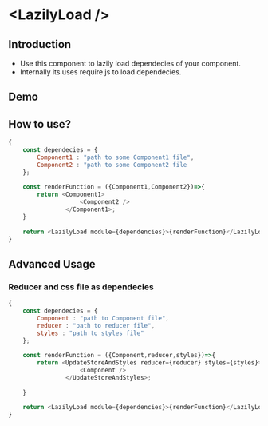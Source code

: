 # &lt;LazilyLoad /&gt;

## Introduction

- Use this component to lazily load dependecies of your component.
- Internally its uses require js to load dependecies.

## Demo

## How to use?

```javascript
{
    const dependecies = {
        Component1 : "path to some Component1 file",
        Component2 : "path to some Component2 file
    };
    
    const renderFunction = ({Component1,Component2})=>{
        return <Component1>
                    <Component2 />
                </Component1>;
    }
    
    return <LazilyLoad module={dependencies}>{renderFunction}</LazilyLoad>;
}
```

## Advanced Usage

### Reducer and css file as dependecies

```javascript
{
    const dependecies = {
        Component : "path to Component file",
        reducer : "path to reducer file",
        styles : "path to styles file"
    };
    
    const renderFunction = ({Component,reducer,styles})=>{
        return <UpdateStoreAndStyles reducer={reducer} styles={styles}>
                    <Component />
                </UpdateStoreAndStyles>;
               
    }
    
    return <LazilyLoad module={dependencies}>{renderFunction}</LazilyLoad>;
}

```